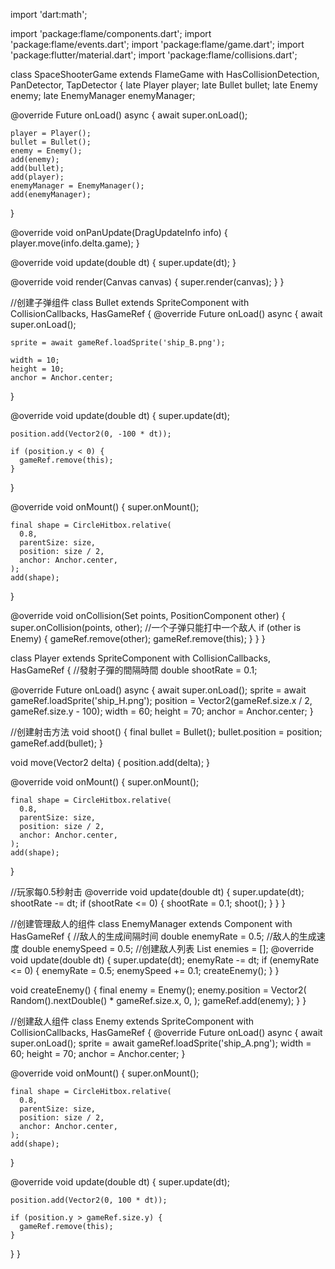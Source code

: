 import 'dart:math';

import 'package:flame/components.dart';
import 'package:flame/events.dart';
import 'package:flame/game.dart';
import 'package:flutter/material.dart';
import 'package:flame/collisions.dart';

class SpaceShooterGame extends FlameGame
    with HasCollisionDetection, PanDetector, TapDetector {
  late Player player;
  late Bullet bullet;
  late Enemy enemy;
  late EnemyManager enemyManager;

  @override
  Future<void> onLoad() async {
    await super.onLoad();

    player = Player();
    bullet = Bullet();
    enemy = Enemy();
    add(enemy);
    add(bullet);
    add(player);
    enemyManager = EnemyManager();
    add(enemyManager);
  }

  @override
  void onPanUpdate(DragUpdateInfo info) {
    player.move(info.delta.game);
  }

  @override
  void update(double dt) {
    super.update(dt);
  }

  @override
  void render(Canvas canvas) {
    super.render(canvas);
  }
}

//创建子弹组件
class Bullet extends SpriteComponent
    with CollisionCallbacks, HasGameRef<SpaceShooterGame> {
  @override
  Future<void> onLoad() async {
    await super.onLoad();

    sprite = await gameRef.loadSprite('ship_B.png');

    width = 10;
    height = 10;
    anchor = Anchor.center;
  }

  @override
  void update(double dt) {
    super.update(dt);

    position.add(Vector2(0, -100 * dt));

    if (position.y < 0) {
      gameRef.remove(this);
    }
  }

  @override
  void onMount() {
    super.onMount();

    final shape = CircleHitbox.relative(
      0.8,
      parentSize: size,
      position: size / 2,
      anchor: Anchor.center,
    );
    add(shape);
  }

  @override
  void onCollision(Set<Vector2> points, PositionComponent other) {
    super.onCollision(points, other);
    //一个子弹只能打中一个敌人
    if (other is Enemy) {
      gameRef.remove(other);
      gameRef.remove(this);
    }
  }
}

class Player extends SpriteComponent
    with CollisionCallbacks, HasGameRef<SpaceShooterGame> {
  //發射子彈的間隔時間
  double shootRate = 0.1;

  @override
  Future<void> onLoad() async {
    await super.onLoad();
    sprite = await gameRef.loadSprite('ship_H.png');
    position = Vector2(gameRef.size.x / 2, gameRef.size.y - 100);
    width = 60;
    height = 70;
    anchor = Anchor.center;
  }

//创建射击方法
  void shoot() {
    final bullet = Bullet();
    bullet.position = position;
    gameRef.add(bullet);
  }

  void move(Vector2 delta) {
    position.add(delta);
  }

  @override
  void onMount() {
    super.onMount();

    final shape = CircleHitbox.relative(
      0.8,
      parentSize: size,
      position: size / 2,
      anchor: Anchor.center,
    );
    add(shape);
  }

  //玩家每0.5秒射击
  @override
  void update(double dt) {
    super.update(dt);
    shootRate -= dt;
    if (shootRate <= 0) {
      shootRate = 0.1;
      shoot();
    }
  }
}

//创建管理敌人的组件
class EnemyManager extends Component with HasGameRef<SpaceShooterGame> {
  //敌人的生成间隔时间
  double enemyRate = 0.5;
//敌人的生成速度
  double enemySpeed = 0.5;
//创建敌人列表
  List<Enemy> enemies = [];
  @override
  void update(double dt) {
    super.update(dt);
    enemyRate -= dt;
    if (enemyRate <= 0) {
      enemyRate = 0.5;
      enemySpeed += 0.1;
      createEnemy();
    }
  }

  void createEnemy() {
    final enemy = Enemy();
    enemy.position = Vector2(
      Random().nextDouble() * gameRef.size.x,
      0,
    );
    gameRef.add(enemy);
  }
}

//创建敌人组件
class Enemy extends SpriteComponent
    with CollisionCallbacks, HasGameRef<SpaceShooterGame> {
  @override
  Future<void> onLoad() async {
    await super.onLoad();
    sprite = await gameRef.loadSprite('ship_A.png');
    width = 60;
    height = 70;
    anchor = Anchor.center;
  }

  @override
  void onMount() {
    super.onMount();

    final shape = CircleHitbox.relative(
      0.8,
      parentSize: size,
      position: size / 2,
      anchor: Anchor.center,
    );
    add(shape);
  }

  @override
  void update(double dt) {
    super.update(dt);

    position.add(Vector2(0, 100 * dt));

    if (position.y > gameRef.size.y) {
      gameRef.remove(this);
    }
  }
}
